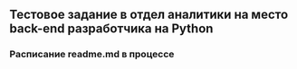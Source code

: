 ## Тестовое задание в отдел аналитики на место back-end разработчика на Python

### Расписание readme.md в процессе